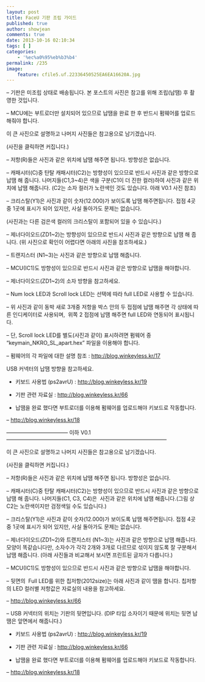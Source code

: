 ```yaml
---
layout: post
title: FaceU 기판 조립 가이드
published: true
author: showjean
comments: true
date: 2013-10-16 02:10:34
tags: [ ]
categories:
    - '%ec%a0%95%eb%b3%b4'
permalink: /235
image:
    feature: cfile5.uf.22336450525EA6EA16620A.jpg
---
```

&#8211; 기판은 미조립 상태로 배송됩니다. 본 포스트의 사진은 참고를 위해 조립(납땜) 후 촬영한 것입니다.

&#8211; MCU에는 부트로더만 설치되어 있으므로 납땜을 완료 한 후 반드시 펌웨어를 업로드 해줘야 합니다.



이 큰 사진으로 설명하고 나머지 사진들은 참고용으로 남기겠습니다.

(사진을 클릭하면 커집니다.)




  




&#8211; 저항(R)들은 사진과 같은 위치에 납땜 해주면 됩니다. 방향성은 없습니다.

&#8211; 캐패시터(C)중 탄탈 캐패시터(C2)는 방향성이 있으므로 반드시 사진과 같은 방향으로 납땜 해 줍니다. 나머지들(C1,3~4)은 색을 구분(C1이 더 진한 컬러)하여 사진과 같은 위치에 납땜 해줍니다. (C2는&nbsp;소자 컬러가 노란색인 것도 있습니다. 아래 V0.1 사진 참조)

&#8211; 크리스탈(Y1)은 사진과 같이 숫자(12.000)가 보이도록 납땜 해주면됩니다. 접점 4곳 중 1곳에 표시가 되어 있지만, 사실 돌아가도 문제는 없습니다.

(사진과는 다른 검은색 컬러의 크리스탈이 포함되어 있을 수 있습니다.)

&#8211; 제너다이오드(ZD1~2)는 방향성이 있으므로 반드시 사진과 같은 방향으로 납땜 해 줍니다. (위 사진으로 확인이 어렵다면 아래의 사진을 참조하세요.)

&#8211; 트랜지스터 (N1~3)는 사진과 같은 방향으로 납땜 해줍니다.&nbsp;

&#8211; MCU(IC1)도 방향성이 있으므로 반드시 사진과 같은 방향으로 납땜을 해야합니다.










  




&#8211; 제너다이오드(ZD1~2)의 소자 방향을 참고하세요.








  






&#8211; Num lock LED과 Scroll lock LED는 선택에 따라 full LED로 사용할 수 있습니다.&nbsp;

&#8211; 위 사진과 같이 동박 새로 3개중&nbsp;저항을 박스 안의 두 접점에&nbsp;납땜 해주면 각 상태에 따른 인디케이터로 사용되며, &nbsp;위쪽 2 접점에&nbsp;납땜 해주면 full LED와 연동되어 표시됩니다.

&#8211; 단, Scroll lock LED를 별도(사진과 같이) 표시하려면 펌웨어 중 &#8220;keymain\_NKRO\_SL_apart.hex&#8221; 파일을 이용해야 합니다.

&#8211; 펌웨어의 각 파일에 대한 설명 참조 : http://blog.winkeyless.kr/17






  




USB 커넥터의 납땜 방향을 참고하세요.





* 키보드 사용법 (ps2avrU) : http://blog.winkeyless.kr/19

* 기판 관련 자료실 : http://blog.winkeyless.kr/66





* 납땜을 완료 했다면 부트로더를 이용해 펌웨어를 업로드해야 키보드로 작동합니다.

&#8211; http://blog.winkeyless.kr/18



&#8212;&#8212;&#8212;&#8212;&#8212;&#8212;&#8212;&#8212;&#8212;&#8212;&#8212;&#8211; 이하 V0.1 &#8212;&#8212;&#8212;&#8212;&#8212;&#8212;&#8212;&#8212;&#8212;&#8212;&#8212;&#8212;&#8212;&#8212;&#8212;&#8212;&#8212;&#8212;&#8212;&#8212;&#8212;&#8212;&#8212;&#8212;&#8212;&#8212;&#8212;&#8212;&#8212;&#8212;



이 큰 사진으로 설명하고 나머지 사진들은 참고용으로 남기겠습니다.

(사진을 클릭하면 커집니다.)




  






&#8211; 저항(R)들은 사진과 같은 위치에 납땜 해주면 됩니다. 방향성은 없습니다.

&#8211; 캐패시터(C)중 탄탈 캐패시터(C2)는 방향성이 있으므로 반드시 사진과 같은 방향으로 납땜 해 줍니다. 나머지들(C1, C3,&nbsp;C4)은 &nbsp;사진과 같은 위치에 납땜 해줍니다.(그림 상 C2는 노란색이지만 검정색일 수도 있습니다.)

&#8211; 크리스탈(Y1)은 사진과 같이 숫자(12.000)가 보이도록 납땜 해주면됩니다. 접점 4곳 중 1곳에 표시가 되어 있지만, 사실 돌아가도 문제는 없습니다.

&#8211; 제너다이오드(ZD1~2)와 트랜지스터 (N1~3)는 사진과 같은 방향으로 납땜 해줍니다. 모양이 똑같습니다만, 소자수가 각각 2개와 3개로 다르므로 섞이지 않도록 잘 구분해서 납땜 해줍니다. (아래 사진들과 비교해서 보시면 프린트된 글자가 다릅니다.)

&#8211; MCU(IC1)도 방향성이 있으므로 반드시 사진과 같은 방향으로 납땜을 해야합니다.









&#8211; 뒷면의 &nbsp;Full LED를 위한 칩저항(2012size)는 아래 사진과 같이 땜을 합니다. 칩저항의 LED 컬러별 저항값은 자료실의 내용을 참고하세요.

&#8211;&nbsp;http://blog.winkeyless.kr/66




  










&#8211; USB 커넥터의 위치는 기판의 뒷면입니다. (DIP 타입 소자이기 때문에 위치는 뒷면 납땜은 앞면에서 해줍니다.)




  





  









  





  














* 키보드 사용법 (ps2avrU) : http://blog.winkeyless.kr/19

* 기판 관련 자료실 : http://blog.winkeyless.kr/66





* 납땜을 완료 했다면 부트로더를 이용해 펌웨어를 업로드해야 키보드로 작동합니다.

&#8211; http://blog.winkeyless.kr/18


